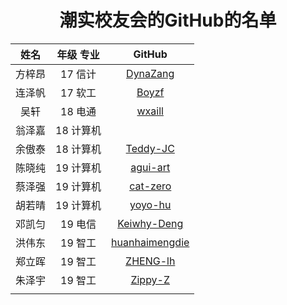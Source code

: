 # <center>潮实校友会的GitHub的名单</center>

|  姓名  | 年级 专业 |                       GitHub                        |
| :----: | :-------: | :-------------------------------------------------: |
| 方梓昂 |  17 信计  |       [DynaZang](https://github.com/DynaZang)       |
| 连泽帆 |  17 软工  |          [Boyzf](https://github.com/Boyzf)          |
|  吴轩  |  18 电通  |         [wxaill](https://github.com/wxaill)         |
| 翁泽嘉 | 18 计算机 |                                                     |
| 余傲泰 | 18 计算机 |       [Teddy-JC](https://github.com/Teddy-JC)       |
| 陈晓纯 | 19 计算机 |       [agui-art](https://github.com/agui-art)       |
| 蔡泽强 | 19 计算机 |       [cat-zero](https://github.com/cat-zero)       |
| 胡若晴 | 19 计算机 |        [yoyo-hu](https://github.com/yoyo-hu)        |
| 邓凯匀 |  19 电信  |    [Keiwhy-Deng](https://github.com/Keiwhy-Deng)    |
| 洪伟东 |  19 智工  | [huanhaimengdie](https://github.com/huanhaimengdie) |
| 郑立晖 |  19 智工  |       [ZHENG-lh](https://github.com/ZHENG-lh)       |
| 朱泽宇 |  19 智工  |        [Zippy-Z](https://github.com/Zippy-Z)        |
|        |           |                                                     |

